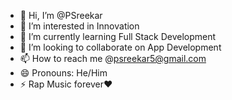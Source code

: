 - 👋 Hi, I’m @PSreekar
- 👀 I’m interested in Innovation
- 🌱 I’m currently learning Full Stack Development
- 💞️ I’m looking to collaborate on App Development
- 📫 How to reach me @psreekar5@gmail.com
- 😄 Pronouns: He/Him
- ⚡ Rap Music forever❤️

<!---
PSreekar/PSreekar is a ✨ special ✨ repository because its `README.md` (this file) appears on your GitHub profile.
You can click the Preview link to take a look at your changes.
--->
